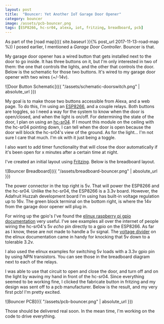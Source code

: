 ```yaml
---
layout: post
title:  "Bouncer: Yet Another IoT Garage Door Opener"
category: bouncer
image: /assets/pcb-bouncer.png
tags: [ESP8266, hc-sr04, alexa, iot, fritzing, breadboard, pcb]
---
```


As part of the [road map]({{ site.baseurl }}{% post_url 2017-11-13-road-map %}) I posed earlier, I mentioned a _Garage Door Controller_. Bouncer is that.

My garage door opener has a wired button that gets installed next to the door to go inside. It has three buttons on it, but I'm only interested in two of them: the one that controls the lights, and the other that controls the door. Below is the schematic for those two buttons. It's wired to my garage door opener with two wires (+/-14v).

![Door Button Schematic]({{ "/assets/schematic-doorswitch.png" | absolute_url }})

My goal is to make those two buttons accessible from Alexa, and a web page. To do this, I'm using an [ESP8266](https://www.adafruit.com/product/2471), and a couple relays. Both buttons are toggles, so I need a way for the system to know when the door is open/closed, and when the light is on/off. For determining the state of the door, I plan on using an [hc-sr04](https://www.amazon.com/SainSmart-HC-SR04-Ranging-Detector-Distance/dp/B004U8TOE6). If I mount this module on the ceiling with the hc-sr04 pointing down, I can tell when the door is open because the door will block the hc-sr04's view of the ground. As for the light... I'm not sure I care that much. I'm ok with it just being a toggle.

I also want to add timer functionality that will close the door automatically if it's been open for x minutes after a certain time at night.

I've created an initial layout using [Fritzing](http://fritzing.org). Below is the breadboard layout.

![Bouncer Breadboard]({{ "/assets/breadboard-bouncer.png" | absolute_url }})

The power connector in the top right is 5v. That will power the ESP8266 and the hc-sr04. Unlike the hc-sr04, the ESP8266 is a 3.3v board. However, the Adafruit Huzzah development board I'm using has built-in voltage regulation up to 16v. The green block terminal on the bottom right, is where the 14v from the garage door opener will plug in.

For wiring up the gpio's I've found the [elinux raspberry pi gpio documentation](https://elinux.org/RPi_GPIO_Interface_Circuits) very useful. I've see examples all over the internet of people wiring the hc-sr04's 5v _echo_ pin directly to a gpio on the ESP8266. As far as I know, these are not made to handle a 5v signal. The [voltage divider](https://elinux.org/RPi_GPIO_Interface_Circuits#Voltage_divider) on the elinux documentation came in handy for knocking that 5v down to a tolerable 3.2v.

I also used the elinux examples for switching 5v loads with a 3.3v gpio pin by using NPN transistors. You can see those in the breadboard diagram next to each of the relays.

I was able to use that circuit to open and close the door, and turn off and on the light by waving my hand in front of the hc-sr04. Since everything seemed to be working fine, I clicked the fabricate button in fritzing and my design was sent off to a pcb manufacturer. Below is the result, and my very first pcb! I'm pretty excited.

![Bouncer PCB]({{ "/assets/pcb-bouncer.png" | absolute_url }})

Those should be delivered real soon. In the mean time, I'm working on the code to drive everything.